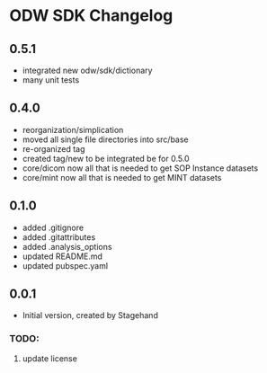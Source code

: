 # ODW SDK Changelog

## 0.5.1

- integrated new odw/sdk/dictionary
- many unit tests

## 0.4.0

- reorganization/simplication
- moved all single file directories into src/base
- re-organized tag
- created tag/new to be integrated be for 0.5.0
- core/dicom now all that is needed to get SOP Instance datasets
- core/mint now all that is needed to get MINT datasets

## 0.1.0

- added .gitignore
- added .gitattributes
- added .analysis_options
- updated README.md
- updated pubspec.yaml

## 0.0.1

- Initial version, created by Stagehand

### TODO:
1. update license
